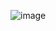 ![image](https://user-images.githubusercontent.com/1887931/133721389-2d0da183-e65c-496b-8029-f9ab27069dea.png)

